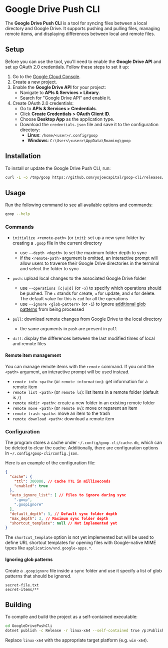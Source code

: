 # Google Drive Push CLI

The **Google Drive Push CLI** is a tool for syncing files between a local directory and Google Drive. It supports pushing and pulling files, managing remote items, and displaying differences between local and remote files.

## Setup

Before you can use the tool, you'll need to enable the **Google Drive API** and set up OAuth 2.0 credentials. Follow these steps to set it up:

1. Go to the [Google Cloud Console](https://console.cloud.google.com/).
2. Create a new project.
3. Enable the **Google Drive API** for your project:
   - Navigate to **APIs & Services > Library**.
   - Search for "Google Drive API" and enable it.
4. Create OAuth 2.0 credentials:
   - Go to **APIs & Services > Credentials**.
   - Click **Create Credentials > OAuth Client ID**.
   - Choose **Desktop App** as the application type.
   - Download the `credentials.json` file and save it to the configuration directory:
     - **Linux**: `/home/<user>/.config/goop`
     - **Windows**: `C:\Users\<user>\AppData\Roaming\goop`

## Installation

To install or update the Google Drive Push CLI, run:

```bash
curl -L -o /tmp/goop https://github.com/yojoecapital/goop-cli/releases/latest/download/goop && chmod 755 /tmp/goop && sudo mv /tmp/goop /usr/local/bin/
```

## Usage

Run the following command to see all available options and commands:

```bash
goop --help
```

### Commands

- `initialize <remote-path>` (or `init`): set up a new sync folder by creating a `.goop` file in the current directory
  - use `--depth <depth>` to set the maximum folder depth to sync
  - if the `<remote-path>` argument is omitted,  an interactive prompt will allow users to traverse their Google Drive directories in the terminal and select the folder to sync

- `push`: upload local changes to the associated Google Drive folder
  - use `--operations [c|u|d]` (or `-x`) to specify which operations should be pushed. The `c` stands for create, `u` for update, and `d` for delete. The default value for this is `cud` for all the operations
  - use `--ignore <glob-pattern>` (or `-i`) to ignore [additional glob patterns](#ignoring-glob-patterns) from being processed

- `pull`: download remote changes from Google Drive to the local directory
  - the same arguments in `push` are present in `pull`

- `diff`: display the differences between the last modified times of local and remote files

#### Remote item management

You can manage remote items with the `remote` command. If you omit the `<path>` argument, an interactive prompt will be used instead.

- `remote info <path>` (or `remote information`): get information for a remote item
- `remote list <path>` (or `remote ls`): list items in a remote folder (default is `/`)
- `remote mkdir <path>`: create a new folder in an existing remote folder
- `remote move <path>` (or `remote mv`): move or reparent an item
- `remote trash <path>`: move an item to the trash
- `remote download <path>`: download a remote item

### Configuration

The program stores a cache under `~/.config/goop-cli/cache.db`, which can be deleted to clear the cache. Additionally, there are configuration options in `~/.config/goop-cli/config.json`.

Here is an example of the configuration file:

```json
{
  "cache": {
    "ttl": 300000, // Cache TTL in milliseconds
    "enabled": true 
  },
  "auto_ignore_list": [ // Files to ignore during sync
    ".goop",
    ".goopignore"
  ],
  "default_depth": 3, // Default sync folder depth
  "max_depth": 3, // Maximum sync folder depth
  "shortcut_template": null // Not implemented yet
}
```

The `shortcut_template` option is not yet implemented but will be used to define URL shortcut templates for opening files with Google-native MIME types like `application/vnd.google-apps.*`.

#### Ignoring glob patterns

Create a `.goopignore` file inside a sync folder and use it specify a list of glob patterns that should be ignored.

```
secret-file.txt
secret-items/**
```

## Building

To compile and build the project as a self-contained executable:

```bash
cd GoogleDrivePushCli
dotnet publish -c Release -r linux-x64 --self-contained true /p:PublishSingleFile=true
```

Replace `linux-x64` with the appropriate target platform (e.g. `win-x64`).